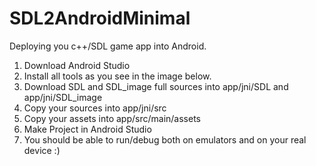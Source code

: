 # SDL2AndroidMinimal
Deploying you c++/SDL game app into Android.

1) Download Android Studio
2) Install all tools as you see in the image below.
3) Download SDL and SDL_image full sources into app/jni/SDL and app/jni/SDL_image
4) Copy your sources into app/jni/src
5) Copy your assets into app/src/main/assets
6) Make Project in Android Studio
7) You should be able to run/debug both on emulators and on your real device :)
